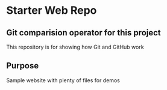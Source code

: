 # Starter Web Repo
## Git comparision operator for this project
This repository is for showing how Git and GitHub work

## Purpose

Sample website with plenty of files for demos
